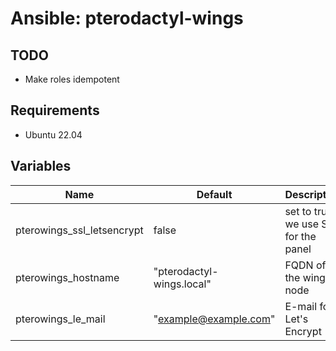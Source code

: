 # Ansible: pterodactyl-wings

## TODO 

- Make roles idempotent

## Requirements

- Ubuntu 22.04 

## Variables

| Name | Default | Description |
| ---- | ------- | ----------- |
| pterowings_ssl_letsencrypt | false | set to true if we use SSL for the panel |
| pterowings_hostname | "pterodactyl-wings.local" | FQDN of the wings node |
| pterowings_le_mail | "example@example.com" | E-mail for Let's Encrypt |